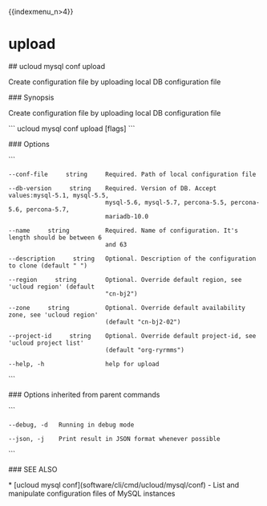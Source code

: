 {{indexmenu_n>4}}

# upload

\#\# ucloud mysql conf upload

Create configuration file by uploading local DB configuration file

\#\#\# Synopsis

Create configuration file by uploading local DB configuration file

\`\`\` ucloud mysql conf upload \[flags\] \`\`\`

\#\#\# Options

\`\`\`

``` 
--conf-file     string     Required. Path of local configuration file 
```

``` 
--db-version     string    Required. Version of DB. Accept values:mysql-5.1, mysql-5.5,
                           mysql-5.6, mysql-5.7, percona-5.5, percona-5.6, percona-5.7,
                           mariadb-10.0 
```

``` 
--name     string          Required. Name of configuration. It's length should be between 6
                           and 63 
```

``` 
--description     string   Optional. Description of the configuration to clone (default " ") 
```

``` 
--region     string        Optional. Override default region, see 'ucloud region' (default
                           "cn-bj2") 
```

``` 
--zone     string          Optional. Override default availability zone, see 'ucloud region'
                           (default "cn-bj2-02") 
```

``` 
--project-id     string    Optional. Override default project-id, see 'ucloud project list'
                           (default "org-ryrmms") 
```

``` 
--help, -h                 help for upload 
```

\`\`\`

\#\#\# Options inherited from parent commands

\`\`\`

``` 
--debug, -d   Running in debug mode 
```

``` 
--json, -j    Print result in JSON format whenever possible 
```

\`\`\`

\#\#\# SEE ALSO

\* \[ucloud mysql conf\](software/cli/cmd/ucloud/mysql/conf) - List and
manipulate configuration files of MySQL instances
